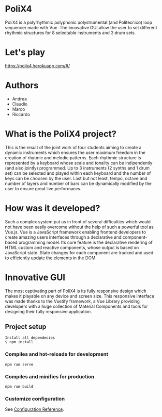 # PoliX4
PoliX4 is a polyrhythmic polyphonic polystrumental (and Politecnico) loop sequencer made with Vue.
The innovative GUI allow the user to set different rhythmic structures for 8 selectable instruments and 3 drum sets.

# Let's play
https://polix4.herokuapp.com/#/

# Authors
- Andrea 
- Claudio
- Marco 
- Riccardo

# What is the PoliX4 project?
This is the result of the joint work of four students aiming to create a dynamic instruments which ensures the user maximum freedom in the creation of rhytmic and melodic patterns. Each rhythmic structure is represented by a keyboard whose scale and tonality can be indipendently (and also jointly) programmed. Up to 3 instruments (2 synths and 1 drum set) can be selected and played within each keyboard and the number of keys can be choosen by the user. 
Last but not least, tempo, octave and number of layers and number of bars can be dynamically modified by the user to ensure great live performaces.

# How was it developed?
Such a complex system put us in front of several difficulties which would not have been easily overcome without the help of such a powerful tool as Vue.js.
Vue is a JavaScript framework enabling frontend developers to create amazing users interfaces through a declarative and component-based programming model. 
Its core feature is the declarative rendering of HTML custom and reactive components, whose output is based on JavaScript state. State changes for each component are tracked and used to efficiently update the elements in the DOM.

# Innovative GUI
The most captivating part of PoliX4 is its fully responsive design which makes it playable on any device and screen size.
This responsive interface was made thanks to the Vuetify framework, a Vue Library providing developers with a huge collection of Material Components and tools for designing their fully responsive application.

## Project setup
```
Install all dependecies 
$ npm install
```

### Compiles and hot-reloads for development
```
npm run serve
```

### Compiles and minifies for production
```
npm run build
```

### Customize configuration
See [Configuration Reference](https://cli.vuejs.org/config/).

